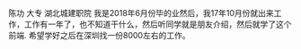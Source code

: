 陈功
大专
湖北城建职院
我是2018年6月份毕的业然后，我17年10月份就出来工作，工作有一年了，也不知道干什么，然后听同学就是朋友介绍，然后就学了这个前端.
希望学好之后在深圳找一份8000左右的工作。
